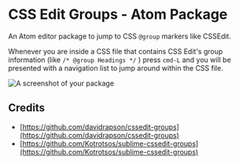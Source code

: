 # CSS Edit Groups - Atom Package

An Atom editor package to jump to CSS `@group` markers like CSSEdit.

Whenever you are inside a CSS file that contains CSS Edit's group information (like `/* @group Headings */` ) press `cmd-L` and you will be presented with a navigation list to jump around within the CSS file.

![A screenshot of your package](https://f.cloud.github.com/assets/69169/2290250/c35d867a-a017-11e3-86be-cd7c5bf3ff9b.gif)

## Credits

- [https://github.com/davidrapson/cssedit-groups](https://github.com/davidrapson/cssedit-groups)
- [https://github.com/Kotrotsos/sublime-cssedit-groups](https://github.com/Kotrotsos/sublime-cssedit-groups)
